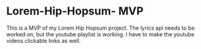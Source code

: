 # Lorem-Hip-Hopsum- MVP

This is a MVP of my Lorem Hip Hopsum project. The lyrics api needs to be worked on, but the youtube playlist is working. I have to make the youtube videos clickable links as well.
 
